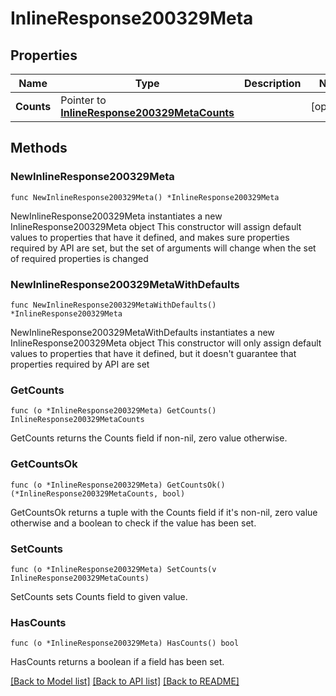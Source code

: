 # InlineResponse200329Meta

## Properties

Name | Type | Description | Notes
------------ | ------------- | ------------- | -------------
**Counts** | Pointer to [**InlineResponse200329MetaCounts**](InlineResponse200329MetaCounts.md) |  | [optional] 

## Methods

### NewInlineResponse200329Meta

`func NewInlineResponse200329Meta() *InlineResponse200329Meta`

NewInlineResponse200329Meta instantiates a new InlineResponse200329Meta object
This constructor will assign default values to properties that have it defined,
and makes sure properties required by API are set, but the set of arguments
will change when the set of required properties is changed

### NewInlineResponse200329MetaWithDefaults

`func NewInlineResponse200329MetaWithDefaults() *InlineResponse200329Meta`

NewInlineResponse200329MetaWithDefaults instantiates a new InlineResponse200329Meta object
This constructor will only assign default values to properties that have it defined,
but it doesn't guarantee that properties required by API are set

### GetCounts

`func (o *InlineResponse200329Meta) GetCounts() InlineResponse200329MetaCounts`

GetCounts returns the Counts field if non-nil, zero value otherwise.

### GetCountsOk

`func (o *InlineResponse200329Meta) GetCountsOk() (*InlineResponse200329MetaCounts, bool)`

GetCountsOk returns a tuple with the Counts field if it's non-nil, zero value otherwise
and a boolean to check if the value has been set.

### SetCounts

`func (o *InlineResponse200329Meta) SetCounts(v InlineResponse200329MetaCounts)`

SetCounts sets Counts field to given value.

### HasCounts

`func (o *InlineResponse200329Meta) HasCounts() bool`

HasCounts returns a boolean if a field has been set.


[[Back to Model list]](../README.md#documentation-for-models) [[Back to API list]](../README.md#documentation-for-api-endpoints) [[Back to README]](../README.md)


